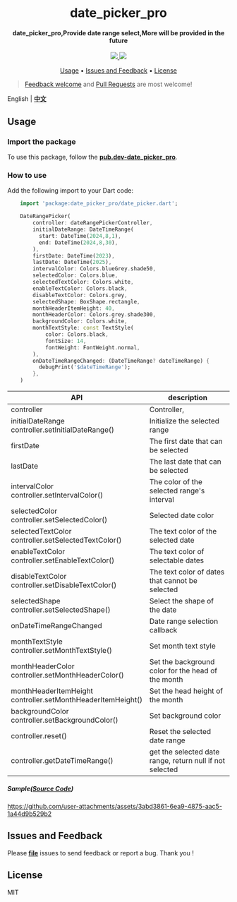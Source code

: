 <h1 align="center">date_picker_pro</h1>
<h4 align="center">
  date_picker_pro,Provide date range select,More will be provided in the future
</h4>

<div align="center">
  <a href="https://pub.dev/packages/date_picker_pro">
    <img src="https://img.shields.io/pub/v/date_picker_pro.svg" />
  </a>
  <img src="https://img.shields.io/github/license/LiuDongCai/date_picker_pro" />
</div>

<p align="center">
  <a href="#usage">Usage</a> •
  <a href="#issues-and-feedback">Issues and Feedback</a> •
  <a href="#license">License</a>
</p>

> [Feedback welcome](https://github.com/LiuDongCai/date_picker_pro/issues) and [Pull Requests](https://github.com/LiuDongCai/date_picker_pro/pulls) are most welcome!

English | [**中文**](https://github.com/LiuDongCai/date_picker_pro/blob/master/README-ZH.md)

## Usage

### Import the package

To use this package, follow the [**pub.dev-date_picker_pro**](https://pub.dev/packages/date_picker_pro).

### How to use

Add the following import to your Dart code:

```dart
    import 'package:date_picker_pro/date_picker.dart';

    DateRangePicker(
        controller: dateRangePickerController,
        initialDateRange: DateTimeRange(
          start: DateTime(2024,8,1),
          end: DateTime(2024,8,30),
        ),
        firstDate: DateTime(2023),
        lastDate: DateTime(2025),
        intervalColor: Colors.blueGrey.shade50,
        selectedColor: Colors.blue,
        selectedTextColor: Colors.white,
        enableTextColor: Colors.black,
        disableTextColor: Colors.grey,
        selectedShape: BoxShape.rectangle,
        monthHeaderItemHeight: 40,
        monthHeaderColor: Colors.grey.shade300,
        backgroundColor: Colors.white,
        monthTextStyle: const TextStyle(
            color: Colors.black,
            fontSize: 14,
            fontWeight: FontWeight.normal,
        ),
        onDateTimeRangeChanged: (DateTimeRange? dateTimeRange) {
          debugPrint('$dateTimeRange');
        },
    )
```

| API                                                             | description                                              |
|-----------------------------------------------------------------|----------------------------------------------------------|
| controller                                                      | Controller,                                              |
| initialDateRange<br/>controller.setInitialDateRange()           | Initialize the selected range                            |
| firstDate                                                       | The first date that can be selected                      |
| lastDate                                                        | The last date that can be selected                       |
| intervalColor<br/>controller.setIntervalColor()                 | The color of the selected range's interval               |
| selectedColor<br/>controller.setSelectedColor()                 | Selected date color                                      |
| selectedTextColor<br/>controller.setSelectedTextColor()         | The text color of the selected date                      |
| enableTextColor<br/>controller.setEnableTextColor()             | The text color of selectable dates                       |
| disableTextColor<br/>controller.setDisableTextColor()           | The text color of dates that cannot be selected          |
| selectedShape<br/>controller.setSelectedShape()                 | Select the shape of the date                             |
| onDateTimeRangeChanged                                          | Date range selection callback                            |
| monthTextStyle<br/>controller.setMonthTextStyle()               | Set month text style                                     |
| monthHeaderColor<br/>controller.setMonthHeaderColor()           | Set the background color for the head of the month       |
| monthHeaderItemHeight<br/>controller.setMonthHeaderItemHeight() | Set the head height of the month                         |
| backgroundColor<br/>controller.setBackgroundColor()             | Set background color                                     |
| controller.reset()                                              | Reset the selected date range                            |
| controller.getDateTimeRange()                                   | get the selected date range, return null if not selected |

##### Sample([Source Code](/example/lib/main.dart))
https://github.com/user-attachments/assets/3abd3861-6ea9-4875-aac5-1a44d9b529b2

## Issues and Feedback

Please [**file**](https://github.com/LiuDongCai/date_picker_pro/issues) issues to send feedback or report a bug. Thank you !

## License

MIT
